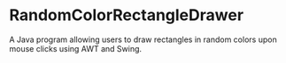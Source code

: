 # RandomColorRectangleDrawer
A Java program allowing users to draw rectangles in random colors upon mouse clicks using AWT and Swing.
